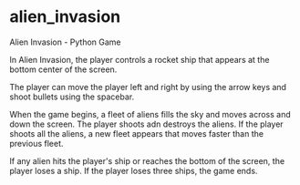 # alien_invasion
Alien Invasion - Python Game

In Alien Invasion, the player controls a rocket ship that appears at the bottom center of the screen. 

The player can move the player left and right by using the arrow keys and shoot bullets using the spacebar. 

When the game begins, a fleet of aliens fills the sky and moves across and down the screen. 
The player shoots adn destroys the aliens. If the player shoots all the aliens, a new fleet appears that moves faster than the previous fleet. 

If any alien hits the player's ship or reaches the bottom of the screen, the player loses a ship. If the player loses three ships, the game ends.
